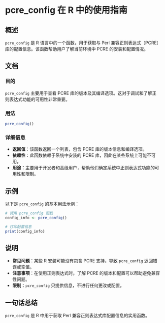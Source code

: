 <!--
Meta Description: # pcre_config 在 R 中的使用指南 ## 概述 `pcre_config` 是 R 语言中的一个函数，用于获取与 Perl 兼容正则表达式（PCRE）库的配置信息。该函数帮助用户了解当前环境中 PCRE 的安装和配置情况。 ## 文档 ### 目的 `pcre_config` 主要用于...
Meta Keywords: pcre_config, pcre, perl, config_info, 中的使用指南
-->

# pcre_config 在 R 中的使用指南

## 概述
`pcre_config` 是 R 语言中的一个函数，用于获取与 Perl 兼容正则表达式（PCRE）库的配置信息。该函数帮助用户了解当前环境中 PCRE 的安装和配置情况。

## 文档
### 目的
`pcre_config` 主要用于查看 PCRE 库的版本及其编译选项。这对于调试和了解正则表达式功能的可用性非常重要。

### 用法
```R
pcre_config()
```

### 详细信息
- **返回值**：该函数返回一个列表，包含 PCRE 库的版本信息和编译选项。
- **依赖性**：此函数依赖于系统中安装的 PCRE 库，因此在某些系统上可能不可用。
- **用途**：主要用于开发者和高级用户，帮助他们确定系统中正则表达式功能的可用性和限制。

## 示例
以下是 `pcre_config` 的基本用法示例：

```R
# 调用 pcre_config 函数
config_info <- pcre_config()

# 打印配置信息
print(config_info)
```

## 说明
- **常见问题**：某些 R 安装可能没有包含 PCRE 支持，导致 `pcre_config` 返回错误或空值。
- **注意事项**：在使用正则表达式时，了解 PCRE 的版本和配置可以帮助避免兼容性问题。
- **限制**：`pcre_config` 只提供信息，不进行任何更改或配置。

## 一句话总结
`pcre_config` 是 R 中用于获取 Perl 兼容正则表达式库配置信息的实用函数。